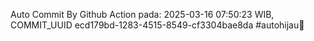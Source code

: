 Auto Commit By Github Action pada: 2025-03-16 07:50:23 WIB, COMMIT_UUID ecd179bd-1283-4515-8549-cf3304bae8da #autohijau🗿

